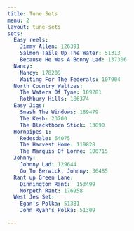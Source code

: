```yaml
---
title: Tune Sets
menu: 2
layout: tune-sets
sets:
  Easy reels: 
    Jimmy Allen: 126391
    Salmon Tails Up The Water: 51313
    Because He Was A Bonny Lad: 137306
  Nancy:		
    Nancy: 178209
    Waiting For The Federals: 107904
  North Country Waltzes:	
    The Waters Of Tyne: 109281
    Rothbury Hills: 186374 
  Easy Jigs:	
    Smash The Windows: 189479
    The Kesh: 23700
    The Blackthorn Stick: 13890  
  Hornpipes 1:	
    Redesdale: 64075
    The Harvest Home: 119828
    The Marquis Of Lorne: 100715
  Johnny:
    Johnny Lad: 129644
    Go To Berwick, Johnny: 36485
  Rant up Green Lane:
    Dinnington Rant:  153499
    Morpeth Rant: 176958
  West Jes Set:
    Egan's Polka: 51381
    John Ryan's Polka: 51309

---
```

